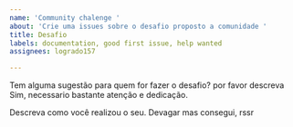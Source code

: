 ```yaml
---
name: 'Community chalenge '
about: 'Crie uma issues sobre o desafio proposto a comunidade '
title: Desafio
labels: documentation, good first issue, help wanted
assignees: logrado157

---
```


Tem alguma sugestão para quem for fazer o desafio? por favor descreva 
Sim, necessario bastante atenção e dedicação.

Descreva como você realizou o seu.
Devagar mas consegui, rssr
